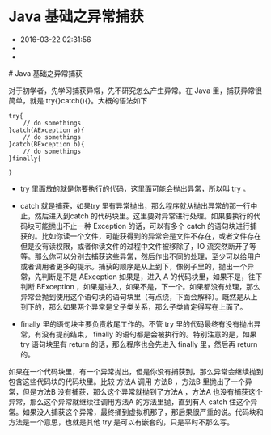 # Java 基础之异常捕获
- 2016-03-22 02:31:56
- 
- 

<!--markdown--># Java 基础之异常捕获

对于初学者，先学习捕获异常，先不研究怎么产生异常。在 Java 里，捕获异常很简单，就是 try{}catch(){}。大概的语法如下 

    try{
        // do somethings    
    }catch(AException a){
        // do somethings
    }catch(BException b){
        // do somethings 
    }finally{
    
    }

 - try 里面放的就是你要执行的代码，这里面可能会抛出异常，所以叫 try 。

 - catch 就是捕获，如果try 里有异常抛出，那么程序就从抛出异常的那一行中止，然后进入到catch 的代码块里。这里要对异常进行处理。如果要执行的代码块可能抛出不止一种 Exception 的话，可以有多个 catch 的语句块进行捕获的。比如你读一个文件，可能获得到的异常会是文件不存在，或者文件存在但是没有读权限，或者你读文件的过程中文件被移除了，IO 流突然断开了等等。那么你可以分别去捕获这些异常，然后作出不同的处理，至少可以给用户或者调用者更多的提示。捕获的顺序是从上到下，像例子里的，抛出一个异常，先判断是不是 AException 如果是，进入 A 的代码块里，如果不是，往下判断 BException ，如果是进入，如果不是，下一个。如果都没有处理，那么异常会抛到使用这个语句块的语句块里（有点绕，下面会解释）。既然是从上到下的，那么如果两个异常是父子类关系，那么子类肯定得写在上面了。

 - finally 里的语句块主要负责收尾工作的。不管 try 里的代码最终有没有抛出异常，有没有提前结束， finally 的语句都是会被执行的。特别注意的是，如果 try 语句块里有 return 的话，那么程序也会先进入 finally 里，然后再 return 的。

如果在一个代码块里，有一个异常抛出，但是你没有捕获到，那么异常会继续抛到包含这些代码块的代码块里。比较 方法A 调用 方法B ，方法B 里抛出了一个异常，但是方法B 没有捕获，那么这个异常就抛到了方法A ，方法A 也没有捕获这个异常，那么这个异常就继续往调用方法A 的方法里抛，直到有人 catch 住这个异常。如果没人捕获这个异常，最终捅到虚拟机那了，那后果很严重的说。代码块和方法是一个意思，也就是其他 try 是可以有嵌套的，只是平时不那么写。